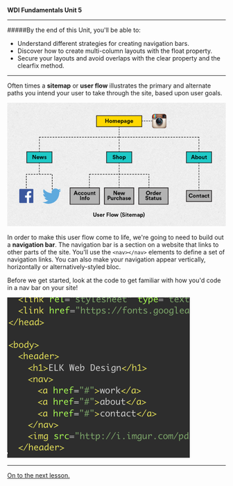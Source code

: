 **WDI Fundamentals Unit 5**

---

#####By the end of this Unit, you'll be able to:

* Understand different strategies for creating navigation bars.
* Discover how to create multi-column layouts with the float property.
* Secure your layouts and avoid overlaps with the clear property and the clearfix method.

---

Often times a **sitemap** or **user flow** illustrates the primary and alternate paths you intend your user to take through the site, based upon user goals.

![](/assets/elkwebdesign/userflow.png)

In order to make this user flow come to life, we're going to need to build out a **navigation bar**. The navigation bar is a section on a website that links to other parts of the site. You'll use the `<nav></nav>` elements to define a set of navigation links. You can also make your navigation appear vertically, horizontally or alternatively-styled bloc.

Before we get started, look at the code to get familiar with how you'd code in a nav bar on your site!

![](/assets/elkwebdesign/nav.png)

---

[On to the next lesson.](02_lesson.md)
